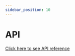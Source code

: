```yaml
---
sidebar_position: 10
---
```


# API

[Click here to see API reference](https://tdarr.readme.io/reference)
